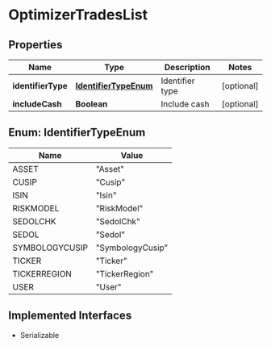 

# OptimizerTradesList


## Properties

Name | Type | Description | Notes
------------ | ------------- | ------------- | -------------
**identifierType** | [**IdentifierTypeEnum**](#IdentifierTypeEnum) | Identifier type |  [optional]
**includeCash** | **Boolean** | Include cash |  [optional]



## Enum: IdentifierTypeEnum

Name | Value
---- | -----
ASSET | &quot;Asset&quot;
CUSIP | &quot;Cusip&quot;
ISIN | &quot;Isin&quot;
RISKMODEL | &quot;RiskModel&quot;
SEDOLCHK | &quot;SedolChk&quot;
SEDOL | &quot;Sedol&quot;
SYMBOLOGYCUSIP | &quot;SymbologyCusip&quot;
TICKER | &quot;Ticker&quot;
TICKERREGION | &quot;TickerRegion&quot;
USER | &quot;User&quot;


## Implemented Interfaces

* Serializable


